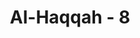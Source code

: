 ---
title: "Al-Haqqah - 8"
no: 8
arabic_no: ٨
ayah: فَهَلْ تَرٰى لَهُمْ مِّنْۢ بَاقِيَةٍ 
translation: "Maka adakah kamu melihat seorang pun yang masih tersisa di antara mereka?"
tafsir: "Angin dingin yang sangat kencang itu bertiup di negeri mereka tidak henti-hentinya selama tujuh malam delapan hari, memusnahkan rumah-rumah, istana-istana, harta-benda, binatang ternak, tanaman-tanaman, dan semua yang ada di negeri mereka.\n\nKaum 'Ad atau bangsa 'Ad merupakan bangsa ras semitik, yang hidup sekitar 5000-4000 tahun yang lalu. Kaum ini hidup di wilayah Arabia Selatan, di suatu kawasan bukit-bukit al-Ahqaf (lihat Surah al-Ahqaf/46: 21), atau yang sekarang dikenal dengan nama Rab al-Khali, yang membentang antara Yaman bagian selatan sampai ke wilayah Oman. Mayoritas kaum 'Ad telah menolak kerasulan dan misi Nabi Hud. Mereka mendapat azab dari Allah berupa angin yang sangat dingin lagi kencang yang berlangsung terus menerus selama tujuh malam delapan hari. Data ilmiah paleogeologik tentang peristiwa itu belum didapatkan. Namun mungkin kita dapat membandingkannya dengan apa yang terjadi di Amerika Serikat, tepatnya di Negara bagian New Orleans, ketika wilayah itu diterjang oleh Badai Katrina (Katrina Hurricane) pada tanggal 23-31 Agustus 2005 yang lalu. Katrina Hurricane ini mempunyai kecepatan badai 280 km/jam, tekanan (minimal) 902 mbar (hPa: 26.65 inHg); suhu badai cukup hangat, sekitar 28,4 oC, berlangsung selama lebih kurang 8 (delapan) hari, terus menerus. Wilayah hantamannya meliputi Bahamas, Florida Selatan, Kuba, Louisiana (utamanya Greater New Orleans), Mississippi, Alabama, Florida Panhandle, dan sebagian besar pantai timur Amerika Utara. Radius Katrina Hurricane ini sekitar 160 km dari titik sentral badai itu. Korban manusia meninggal 1.836 jiwa. Korban harta sebesar US$ 84 Miliar. Katrina Hurricane ini tercatat sebagai jenis Badai Atlantik yang terkuat ke-enam dalam sejarah Amerika, atau terkuat ketiga, yang terjadi pada musim landfall (musim gugur) di Amerika Serikat. Sebagai perbandingan Galveston Hurricane yang terjadi pada tahun 1900 di Amerika Serikat menelan korban jiwa antara 6000-12.000 orang. Dengan demikian, angin atau badai yang sangat dingin lagi kencang, yang menimpa kaum 'Ad selama tujuh malam delapan hari terus menerus, mungkin mirip atau jauh lebih hebat dari Katrina Hurricane ini; karena suhunya sangat dingin dan mampu menghancurkan suatu kaum (umat).\n\nPerkataan \"tujuh malam delapan hari\" memberi peringatan bahwa angin kencang dunia itu benar-benar merupakan azab bagi mereka, dan menimpa seluruh yang ada di negeri itu."
---